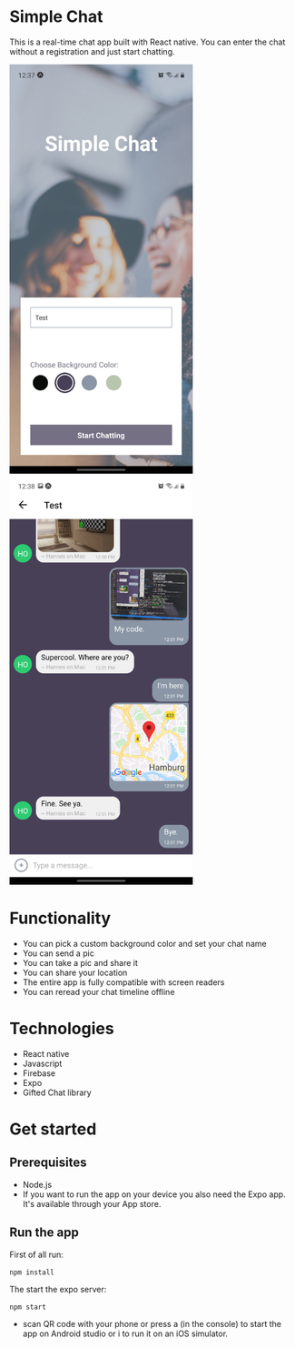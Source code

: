 # Simple Chat

This is a real-time chat app built with React native. You can enter the chat without a registration and just start chatting.

<img src="./assets/example1.jpg" alt="Example Image 1" height="720">    <img src="./assets/example2.jpg" alt="Example Image 2" height="720">

# Functionality

- You can pick a custom background color and set your chat name
- You can send a pic
- You can take a pic and share it
- You can share your location
- The entire app is fully compatible with screen readers
- You can reread your chat timeline offline

# Technologies

- React native
- Javascript
- Firebase
- Expo
- Gifted Chat library

# Get started

## Prerequisites
- Node.js
- If you want to run the app on your device you also need the Expo app. It's available through your App store.

## Run the app
First of all run:

    npm install

The start the expo server:

    npm start

- scan QR code with your phone or press a (in the console) to start the app on Android studio or i to run it on an iOS simulator.